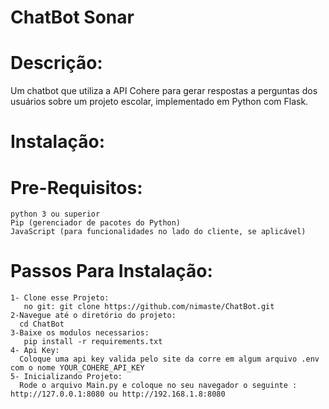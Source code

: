 # ChatBot Sonar

# Descrição:
  Um chatbot que utiliza a API Cohere para gerar respostas a perguntas dos usuários sobre um projeto escolar, implementado em Python com Flask.

# Instalação:
  # Pre-Requisitos:
    python 3 ou superior 
    Pip (gerenciador de pacotes do Python)
    JavaScript (para funcionalidades no lado do cliente, se aplicável)
  # Passos Para Instalação:
    1- Clone esse Projeto:
       no git: git clone https://github.com/nimaste/ChatBot.git
    2-Navegue até o diretório do projeto:
      cd ChatBot
    3-Baixe os modulos necessarios:
       pip install -r requirements.txt
    4- Api Key:
      Coloque uma api key valida pelo site da corre em algum arquivo .env com o nome YOUR_COHERE_API_KEY
    5- Inicializando Projeto:
      Rode o arquivo Main.py e coloque no seu navegador o seguinte : http://127.0.0.1:8080 ou http://192.168.1.8:8080
